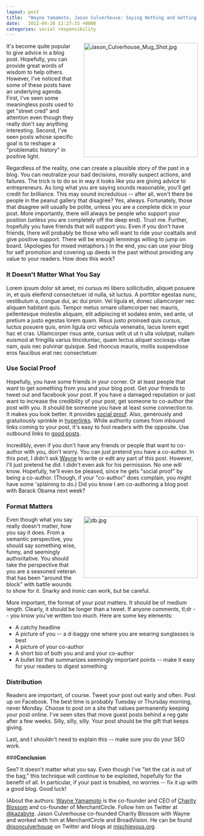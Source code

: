 ```yaml
---
layout: post
title:  "Wayne Yamamoto, Jason Culverhouse: Saying Nothing and Getting People to Believe It"
date:   2012-04-26 11:27:15 +0000
categories: social responsibility
---
```

<a href="http://www.mischievous.org/images/Jason_Culverhouse_Mug_Shot.jpg"><img alt="Jason_Culverhouse_Mug_Shot.jpg" src="http://www.mischievous.org/assets_c/2012/04/Jason_Culverhouse_Mug_Shot-thumb-300x300-29.jpg" width="300" height="300" class="mt-image-right" style="float: right; margin: 0 0 20px 20px;" /></a>
It's become quite popular to give advice in a blog post. Hopefully, you can provide great words of wisdom to help others.  However, I've noticed that some of these posts have an underlying agenda.  First, I've seen some meaningless posts used to  get "street cred" and attention even though they really don't say anything interesting.   Second, I've seen posts whose specific goal  is to reshape a "problematic history" in positive light.

Regardless of the reality, one can create a plausible story of the past in a blog.  You can neutralize your bad decisions, morally suspect actions, and failures.  The trick is to do so in way it looks like you are giving advice to entrepreneurs. As long what you are saying sounds reasonable, you'll get credit for brilliance. This may sound incredulous -- after all, won't there be people in the peanut gallery that disagree? Yes, always. Fortunately, those that disagree will usually be polite, unless you are a complete dick in your post.  More importantly, there will always be people who support your position (unless you are completely off the deep end). Trust me.  Further, hopefully you have friends that will support you. Even if you don't have friends, there will probably be those who will want to ride your coattails and give positive support. There will be enough lemmings willing to jump on board. (Apologies for mixed metaphors.) 
In the end, you can use your blog for self promotion and covering up deeds in the past without providing any value to your readers.  How does this work?

### __It Doesn't Matter What You Say__

Lorem ipsum dolor sit amet, mi cursus mi libero sollicitudin, aliquet posuere in, et quis eleifend consectetuer id nulla, sit luctus. A porttitor egestas nunc, vestibulum a, congue dui, ac dui proin. Vel ligula et, donec ullamcorper nec aliquam habitant quis. Tempor metus ornare ullamcorper nec mauris, pellentesque molestie aliquam, elit adipiscing et sodales enim, sed ante, ut pretium a justo egestas lorem quam. Risus justo proinsed quis cursus, luctus posuere quis, enim ligula orci vehicula venenatis, lacus lorem eget hac et cras. Ullamcorper risus ante, cursus velit ut ut n ulla volutpat, nullam euismod at fringilla varius tinciduntac, quam lectus aliquet sociosqu vitae nam, quis nec pulvinar quisque. Sed rhoncus mauris, mollis suspendisse eros faucibus erat nec consectetuer.

### __Use Social Proof__

Hopefully, you have some friends in your corner. Or at least people that want to get something from you and your blog post. Get your friends to tweet out and facebook your post. If you have a damaged reputation or just want to increase the credibility of your post, get someone to co-author the post with you. It should be someone you have at least some connection to. It makes you look better. It provides [social proof](http://www.bothsidesofthetable.com/2010/07/25/understanding-the-powers-of-authority-social-proof/). Also, generously and gratuitously sprinkle in [hyperlinks](http://www.w3.org/TR/html401/struct/links.html). While authority comes from inbound links coming to your post, it's easy to fool readers with the opposite. Use outbound links to [good posts](http://research.microsoft.com/en-us/um/people/blampson/33-hints/webpage.html).

Incredibly, even if you don't have any friends or people that want to co-author with you, don't worry. You can just pretend you have a co-author.  In this post, I didn't ask [Wayne](http://www.linkedin.com/in/waynekyamamoto) to write or edit any part of this post. However, I'll just pretend he did. I didn't even ask for his permission. No one will know. Hopefully, he'll even be pleased, since he gets "social proof" by being a co-author. (Though, if your "co-author" does complain, you might have some 'splaining to do.)
Did you know I am co-authoring a blog post with Barack Obama next week?

### __Format Matters__
<a href="http://www.mischievous.org/images/db.jpg"><img alt="db.jpg" src="http://www.mischievous.org/assets_c/2012/04/db-thumb-300x162-31.jpg" width="300" height="162" class="mt-image-right" style="float: right; margin: 0 0 20px 20px;" /></a> 
Even though what you say really doesn't matter, how you say it does. From a semantic perspective, you should say something wise, funny, and seemingly authoritative. You should take the perspective that you are a seasoned veteran that has been "around the block" with battle wounds to show for it. Snarky and ironic can work, but be careful.

More important, the format of your post matters. It should be of medium length. Clearly, it should be longer than a tweet. If anyone comments, tl;dr -- you know you've written too much. Here are some key elements:

* A catchy headline
* A picture of you -- a d-baggy one where you are wearing sunglasses is best
* A picture of your co-author
* A short bio of both you and and your co-author
* A bullet list that summarizes seemingly important points -- make it easy for your readers to digest something

### __Distribution__

Readers are important, of course. Tweet your post out early and often. Post up on Facebook. The best time is probably Tuesday or Thursday morning, never Monday. Choose to post on a site that values permanently keeping your post online. I've seen sites that move guest posts behind a reg gate after a few weeks.  Silly, silly, silly. Your post should be the gift that keeps giving. 

Last, and I shouldn't need to explain this -- make sure you do your SEO work.

###__Conclusion__

See? It doesn't matter what you say. Even though I've "let the cat is out of the bag," this technique will continue to be exploited, hopefully for the benefit of all. In particular, if your past is troubled, no worries -- fix it up with a good blog.  Good luck!

(About the authors: [Wayne Yamamoto](http://www.kazabyte.com) is the co-founder and CEO of [Charity Blossom](http://www.charityblossom.org) and co-founder of MerchantCircle. Follow him on Twitter at [@kazabyte](http://www.twitter.com/kazabyte). Jason Culverhouse co-founded Charity Blossom with Wayne and worked with him at MerchantCircle and BroadVision.  He can be found [@jsonculverhouse](http://www.twitter.com/JsonCulverhouse) on Twitter and blogs at [mischievous.org](http://www.mischievous.org).


